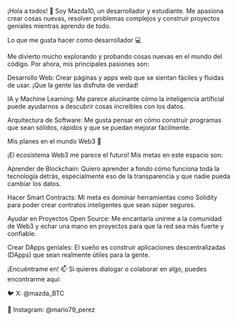 ¡Hola a todos! 👋
Soy Mazda10, un desarrollador y estudiante. Me apasiona crear cosas nuevas, resolver
problemas complejos y construir proyectos geniales mientras aprendo de todo.

Lo que me gusta hacer como desarrollador 💻

Me divierto mucho explorando y probando cosas nuevas en el mundo del código. Por ahora, mis principales pasiones son:

Desarrollo Web: Crear páginas y apps web que se sientan fáciles y fluidas de usar. ¡Que la gente las disfrute de verdad!

IA y Machine Learning: Me parece alucinante cómo la inteligencia artificial puede ayudarnos a descubrir cosas increíbles con los datos.

Arquitectura de Software: Me gusta pensar en cómo construir programas que sean sólidos, rápidos y que se puedan mejorar fácilmente.

Mis planes en el mundo Web3 🚀

¡El ecosistema Web3 me parece el futuro! Mis metas en este espacio son:

Aprender de Blockchain: Quiero aprender a fondo cómo funciona toda la tecnología detrás, especialmente eso de la transparencia y que nadie pueda cambiar los datos.

Hacer Smart Contracts: Mi meta es dominar herramientas como Solidity para poder crear contratos inteligentes que sean súper seguros.

Ayudar en Proyectos Open Source: Me encantaría unirme a la comunidad de Web3 y echar una mano en proyectos para que la red sea más fuerte y confiable.

Crear DApps geniales: El sueño es construir aplicaciones descentralizadas (DApps) que sean realmente útiles para la gente.

¡Encuéntrame en! 📫
Si quieres dialogar o colaborar en algo, puedes encontrarme aquí:

🐦 X: @mazda_BTC

📸 Instagram: @mario79_perez





